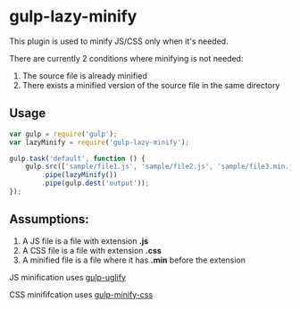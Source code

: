 # gulp-lazy-minify
This plugin is used to minify JS/CSS only when it's needed.

There are currently 2 conditions where minifying is not needed:

1. The source file is already minified
2. There exists a minified version of the source file in the same directory


## Usage

```js
var gulp = require('gulp');
var lazyMinify = require('gulp-lazy-minify');

gulp.task('default', function () {
    gulp.src(['sample/file1.js', 'sample/file2.js', 'sample/file3.min.js'])
		.pipe(lazyMinify())
		.pipe(gulp.dest('output'));
});
```

## Assumptions:
1. A JS file is a file with extension **.js**
2. A CSS file is a file with extension **.css**
3. A minified file is a file where it has **.min** before the extension

JS minification uses [gulp-uglify](https://www.npmjs.com/package/gulp-uglify/)

CSS minififcation uses [gulp-minify-css](https://www.npmjs.com/package/gulp-minify-css/)
